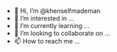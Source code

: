 - 👋 Hi, I’m @khenselfmademan
- 👀 I’m interested in ...
- 🌱 I’m currently learning ...
- 💞️ I’m looking to collaborate on ...
- 📫 How to reach me ...

<!---
khenselfmademan/khenselfmademan is a ✨ special ✨ repository because its `README.md` (this file) appears on your GitHub profile.
You can click the Preview link to take a look at your changes.
--->
